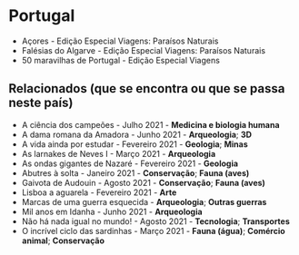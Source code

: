 # Portugal

* Açores - Edição Especial Viagens: Paraísos Naturais
* Falésias do Algarve - Edição Especial Viagens: Paraísos Naturais
* 50 maravilhas de Portugal - Edição Especial Viagens

## Relacionados (que se encontra ou que se passa neste país)
* A ciência dos campeões - Julho 2021 - **Medicina e biologia humana**
* A dama romana da Amadora - Junho 2021 - **Arqueologia**; **3D**
* A vida ainda por estudar - Fevereiro 2021 - **Geologia**; **Minas**
* As larnakes de Neves I - Março 2021 - **Arqueologia**
* As ondas gigantes de Nazaré - Fevereiro 2021 - **Geologia**
* Abutres à solta - Janeiro 2021 - **Conservação**; **Fauna (aves)**
* Gaivota de Audouin - Agosto 2021 - **Conservação**; **Fauna (aves)**
* Lisboa a aguarela - Fevereiro 2021 - **Arte**
* Marcas de uma guerra esquecida - **Arqueologia**; **Outras guerras**
* Mil anos em Idanha - Junho 2021 - **Arqueologia**
* Não há nada igual no mundo! - Agosto 2021 - **Tecnologia**; **Transportes**
* O incrível ciclo das sardinhas - Março 2021 - **Fauna (água)**; **Comércio animal**; **Conservação**